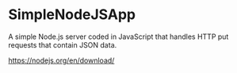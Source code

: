 # SimpleNodeJSApp
A simple Node.js server coded in JavaScript that handles HTTP put requests that contain JSON data.



https://nodejs.org/en/download/